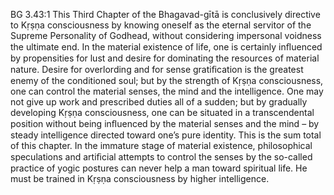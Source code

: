 BG 3.43:1	This Third Chapter of the Bhagavad-gītā is conclusively directive to Kṛṣṇa consciousness by knowing oneself as the eternal servitor of the Supreme Personality of Godhead, without considering impersonal voidness the ultimate end. In the material existence of life, one is certainly inﬂuenced by propensities for lust and desire for dominating the resources of material nature. Desire for overlording and for sense gratiﬁcation is the greatest enemy of the conditioned soul; but by the strength of Kṛṣṇa consciousness, one can control the material senses, the mind and the intelligence. One may not give up work and prescribed duties all of a sudden; but by gradually developing Kṛṣṇa consciousness, one can be situated in a transcendental position without being inﬂuenced by the material senses and the mind – by steady intelligence directed toward one’s pure identity. This is the sum total of this chapter. In the immature stage of material existence, philosophical speculations and artiﬁcial attempts to control the senses by the so-called practice of yogic postures can never help a man toward spiritual life. He must be trained in Kṛṣṇa consciousness by higher intelligence.